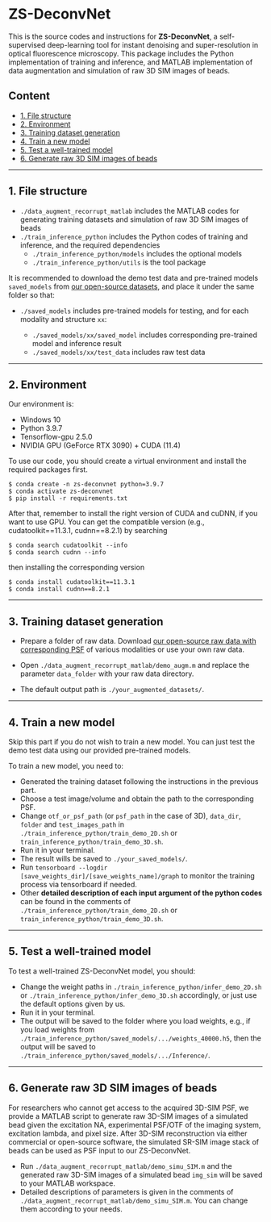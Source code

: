 <h1> ZS-DeconvNet </h1>

This is the source codes and instructions for <b>ZS-DeconvNet</b>, a self-supervised deep-learning tool for instant denoising and super-resolution in optical fluorescence microscopy. This package includes the Python implementation of training and inference, and MATLAB implementation of data augmentation and simulation of raw 3D SIM images of beads.

<h2> Content </h2>

<ul>
  <li><a href="#File structure">1. File structure</a></li>
  <li><a href="#Environment">2. Environment</a></li>
  <li><a href="#Data Pre-processing">3. Training dataset generation</a></li>
  <li><a href="#Implementation of Python code1">4. Train a new model</a></li>
  <li><a href="#Implementation of Python code2">5. Test a well-trained model</a></li>
  <li><a href="#Simu 3D SIM">6. Generate raw 3D SIM images of beads</a></li>
</ul>

<hr>

<h2 id="File structure">1. File structure</h2>

- <code>./data_augment_recorrupt_matlab</code> includes the MATLAB codes for generating training datasets and simulation of raw 3D SIM images of beads
- <code>./train_inference_python</code> includes the Python codes of training and inference, and the required dependencies
  - <code>./train_inference_python/models</code> includes the optional models
  - <code>./train_inference_python/utils</code> is the tool package

It is recommended to download the demo test data and pre-trained models `saved_models` from [our open-source datasets](https://drive.google.com/drive/folders/1XAOuLYXYFCxlElRwvik_fs7TqZlRixGv?usp=sharing), and place it under the same folder so that:

+ `./saved_models` includes pre-trained models for testing, and for each modality and structure `xx`:
  
  - `./saved_models/xx/saved_model` includes corresponding pre-trained model and inference result
  - `./saved_models/xx/test_data` includes raw test data

<hr>

<h2 id="Environment">2. Environment</h2>

Our environment is:

- Windows 10
- Python 3.9.7
- Tensorflow-gpu 2.5.0
- NVIDIA GPU (GeForce RTX 3090) + CUDA (11.4)

To use our code, you should create a virtual environment and install the required packages first.

```
$ conda create -n zs-deconvnet python=3.9.7 
$ conda activate zs-deconvnet
$ pip install -r requirements.txt
```

After that, remember to install the right version of CUDA and cuDNN, if you want to use GPU. You can get the compatible version (e.g., cudatoolkit==11.3.1, cudnn==8.2.1) by searching

```
$ conda search cudatoolkit --info
$ conda search cudnn --info
```

then installing the corresponding version

```
$ conda install cudatoolkit==11.3.1
$ conda install cudnn==8.2.1
```

<hr>

<h2 id="Data pre-processing">3. Training dataset generation</h2>

+ Prepare a folder of raw data. Download [our open-source raw data with corresponding PSF](replace_with_zenodo_path) of various modalities or use your own raw data. 

+ Open `./data_augment_recorrupt_matlab/demo_augm.m` and replace the parameter `data_folder` with your raw data directory. 

+ The default output path is `./your_augmented_datasets/`.

<hr>

<h2  id="Implementation of Python code1">4. Train a new model</h2>

Skip this part if you do not wish to train a new model. You can just test the demo test data using our provided pre-trained models. 

To train a new model, you need to:

+ Generated the training dataset following the instructions in the previous part.
+ Choose a test image/volume and obtain the path to the corresponding PSF.
+ Change `otf_or_psf_path` (or `psf_path` in the case of 3D), `data_dir`, `folder` and `test_images_path` in <code>./train_inference_python/train_demo_2D.sh</code> or <code>train_inference_python/train_demo_3D.sh</code>. 
+ Run it in your terminal.
+ The result wills be saved to <code>./your_saved_models/</code>.
+ Run <code>tensorboard --logdir [save_weights_dir]/[save_weights_name]/graph</code> to monitor the training process via tensorboard if needed.
+ Other **detailed description of each input argument of the python codes** can be found in the comments of `./train_inference_python/train_demo_2D.sh` or `train_inference_python/train_demo_3D.sh`.

<hr>

<h2  id="Implementation of Python code1">5. Test a well-trained model</h2>

To test a well-trained ZS-DeconvNet model, you should:

+ Change the weight paths in <code>./train_inference_python/infer_demo_2D.sh</code> or <code>./train_inference_python/infer_demo_3D.sh</code> accordingly, or just use the default options given by us. 
+ Run it in your terminal.
+ The output will be saved to the folder where you load weights, e.g., if you load weights from <code>./train_inference_python/saved_models/.../weights_40000.h5</code>, then the output will be saved to <code>./train_inference_python/saved_models/.../Inference/</code>.

<hr>

<h2  id="Simu 3D SIM">6. Generate raw 3D SIM images of beads</h2>

For researchers who cannot get access to the acquired 3D-SIM PSF, we provide a MATLAB script to generate raw 3D-SIM images of a simulated bead given the excitation NA, experimental PSF/OTF of the imaging system, excitation lambda, and pixel size. After 3D-SIM reconstruction via either commercial or open-source software, the simulated SR-SIM image stack of beads can be used as PSF input to our ZS-DeconvNet.

+ Run `./data_augment_recorrupt_matlab/demo_simu_SIM.m` and the generated raw 3D-SIM images of a simulated bead `img_sim` will be saved to your MATLAB workspace. 
+ Detailed descriptions of parameters is given in the comments of `./data_augment_recorrupt_matlab/demo_simu_SIM.m`. You can change them according to your needs.